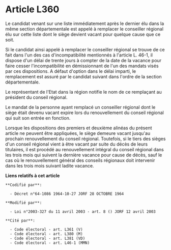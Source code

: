 # Article L360

Le candidat venant sur une liste immédiatement après le dernier élu dans la même section départementale est appelé à
remplacer le conseiller régional élu sur cette liste dont le siège devient vacant pour quelque cause que ce soit. 

Si le candidat ainsi appelé à remplacer le conseiller régional se trouve de ce fait dans l'un des cas d'incompatibilité
mentionnés à l'article L. 46-1, il dispose d'un délai de trente jours à compter de la date de la vacance pour faire cesser
l'incompatibilité en démissionnant de l'un des mandats visés par ces dispositions. A défaut d'option dans le délai imparti,
le remplacement est assuré par le candidat suivant dans l'ordre de la section départementale. 

Le représentant de l'Etat dans la région notifie le nom de ce remplaçant au président du conseil régional. 

Le mandat de la personne ayant remplacé un conseiller régional dont le siège était devenu vacant expire lors du
renouvellement du conseil régional qui suit son entrée en fonction. 

Lorsque les dispositions des premiers et deuxième alinéas du présent article ne peuvent être appliquées, le siège demeure
vacant jusqu'au prochain renouvellement du conseil régional. Toutefois, si le tiers des sièges d'un conseil régional vient à
être vacant par suite du décès de leurs titulaires, il est procédé au renouvellement intégral du conseil régional dans les
trois mois qui suivent la dernière vacance pour cause de décès, sauf le cas où le renouvellement général des conseils
régionaux doit intervenir dans les trois mois suivant ladite vacance.

**Liens relatifs à cet article**

	**Codifié par**:

	  - Décret n°64-1086 1964-10-27 JORF 28 OCTOBRE 1964

	**Modifié par**:

	  - Loi n°2003-327 du 11 avril 2003 - art. 8 () JORF 12 avril 2003

	**Cité par**:

	  - Code électoral - art. L361 (V)
	  - Code électoral - art. L380 (M)
	  - Code électoral - art. L381 (VD)
	  - Code électoral - art. L46-1 (MMN)
